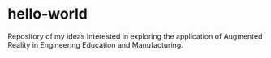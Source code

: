 # hello-world
Repository of my ideas
Interested in exploring the application of Augmented Reality in Engineering Education and Manufacturing.
